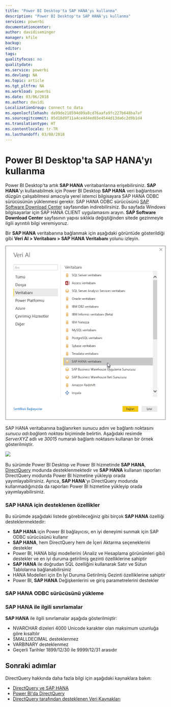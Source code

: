```yaml
---
title: "Power BI Desktop'ta SAP HANA'yı kullanma"
description: "Power BI Desktop'ta SAP HANA'yı kullanma"
services: powerbi
documentationcenter: 
author: davidiseminger
manager: kfile
backup: 
editor: 
tags: 
qualityfocus: no
qualitydate: 
ms.service: powerbi
ms.devlang: NA
ms.topic: article
ms.tgt_pltfrm: NA
ms.workload: powerbi
ms.date: 03/06/2018
ms.author: davidi
LocalizationGroup: Connect to data
ms.openlocfilehash: da99de218594d09a8cd76aafa9fc227b648ba7af
ms.sourcegitcommit: 85d18d9f11a4ce4d4ed65e4544d13da6c2d9b1d4
ms.translationtype: HT
ms.contentlocale: tr-TR
ms.lasthandoff: 03/08/2018
---
```

# <a name="use-sap-hana-in-power-bi-desktop"></a>Power BI Desktop'ta SAP HANA'yı kullanma
Power BI Desktop'ta artık **SAP HANA** veritabanlarına erişebilirsiniz. **SAP HANA**'yı kullanabilmek için Power BI Desktop **SAP HANA** veri bağlantısının düzgün çalışabilmesi amacıyla yerel istemci bilgisayara SAP HANA ODBC sürücüsünün yüklenmesi gerekir. SAP HANA ODBC sürücüsünü [SAP Software Download Center](https://support.sap.com/swdc) sayfasından indirebilirsiniz. Bu sayfada Windows bilgisayarlar için SAP HANA CLIENT uygulamasını arayın. **SAP Software Download Center** sayfasının yapısı sıklıkla değiştiğinden sitede gezinmeyle ilgili ayrıntılı bilgi veremiyoruz.

Bir **SAP HANA** veritabanına bağlanmak için aşağıdaki görüntüde gösterildiği gibi **Veri Al > Veritabanı > SAP HANA Veritabanı** yolunu izleyin.

![](media/desktop-sap-hana/sap-hana-1.png)

SAP HANA veritabanına bağlanırken sunucu adını ve bağlantı noktasını *sunucu adı:bağlantı noktası* biçiminde belirtin. Aşağıdaki resimde *ServerXYZ* adlı ve *30015* numaralı bağlantı noktasını kullanan bir örnek gösterilmiştir.

![](media/desktop-sap-hana/sap-hana-2.png)

Bu sürümde Power BI Desktop ve Power BI hizmetinde **SAP HANA**, [DirectQuery](desktop-directquery-sap-hana.md) modunda desteklenmektedir ve **SAP HANA** kullanan raporları DirectQuery modunda Power BI hizmetine yükleyip orada yayımlayabilirsiniz. Ayrıca, **SAP HANA**'yı DirectQuery modunda kullanmadığınızda da raporları Power BI hizmetine yükleyip orada yayımlayabilirsiniz.

### <a name="supported-features-for-sap-hana"></a>SAP HANA için desteklenen özellikler
Bu sürümde aşağıdaki listede görebileceğiniz gibi birçok **SAP HANA** özelliği desteklenmektedir:

* **SAP HANA** için Power BI bağlayıcısı, en iyi deneyimi sunmak için SAP ODBC sürücüsünü kullanır
* **SAP HANA**, hem DirectQuery hem de İçeri Aktarma seçeneklerini destekler
* Power BI, HANA bilgi modellerini (Analiz ve Hesaplama görünümleri gibi) destekler ve en iyi duruma getirilmiş gezinti özelliklerine sahiptir
* **SAP HANA** ile doğrudan SQL özelliğini kullanarak Satır ve Sütun Tablolarına bağlanabilirsiniz
* HANA Modelleri için En İyi Duruma Getirilmiş Gezinti özelliklerine sahiptir
* Power BI, **SAP HANA** Değişkenlerini ve giriş parametrelerini destekler

### <a name="installing-the-sap-hana-odbc-driver"></a>SAP HANA ODBC sürücüsünü yükleme
### <a name="limitations-of-sap-hana"></a>SAP HANA ile ilgili sınırlamalar
**SAP HANA** ile ilgili sınırlamalar aşağıda gösterilmiştir:

* NVARCHAR dizeleri 4000 Unicode karakter olan maksimum uzunluğa göre kısaltılır
* SMALLDECIMAL desteklenmez
* VARBINARY desteklenmez
* Geçerli Tarihler 1899/12/30 ile 9999/12/31 arasıdır


## <a name="next-steps"></a>Sonraki adımlar
DirectQuery hakkında daha fazla bilgi için aşağıdaki kaynaklara bakın:

* [DirectQuery ve SAP HANA](desktop-directquery-sap-hana.md)
* [Power BI'da DirectQuery](desktop-directquery-about.md)
* [DirectQuery tarafından desteklenen Veri Kaynakları](desktop-directquery-data-sources.md)

